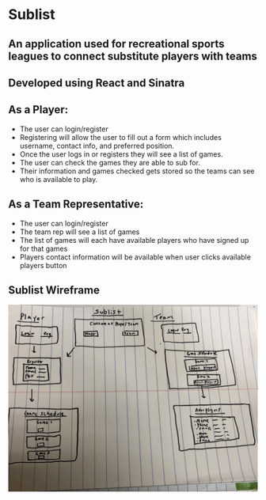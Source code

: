 # Sublist 

## An application used for recreational sports leagues to connect substitute players with teams

## Developed using React and Sinatra 



## As a Player: 

* The user can login/register 
* Registering will allow the user to fill out a form which includes username, contact info, and preferred position.
* Once the user logs in or registers they will see a list of games.
* The user can check the games they are able to sub for.
* Their information and games checked gets stored so the teams can see who is available to play.


## As a Team Representative:

* The user can login/register 
* The team rep will see a list of games 
* The list of games will each have available players who have signed up for that games
* Players contact information will be available when user clicks available players button




## Sublist Wireframe
![Sublist Wireframe](/wireframe.jpg)

